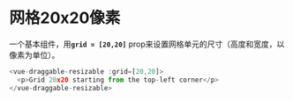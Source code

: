 # 网格20x20像素

一个基本组件，用<b>`grid = [20,20]`</b> prop来设置网格单元的尺寸（高度和宽度，以像素为单位）。

~~~js
<vue-draggable-resizable :grid=[20,20]>
  <p>Grid 20x20 starting from the top-left corner</p>
</vue-draggable-resizable>
~~~

